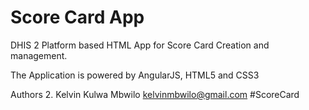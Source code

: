 Score Card App
===============================

DHIS 2 Platform based HTML App for Score Card Creation and management.

The Application is powered by AngularJS, HTML5 and CSS3

Authors
2. Kelvin Kulwa Mbwilo <kelvinmbwilo@gmail.com>
#ScoreCard
